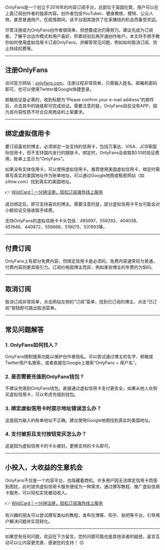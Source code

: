 OnlyFans是一个创立于2016年的内容订阅平台，总部位于英国伦敦，用户可以在上面订阅创作者的独家内容。创作者包括YouTuber、健身教练、模特、公众人物，甚至普通用户。在疫情期间，该平台因其提供了在家赚钱的机会而备受欢迎。

尽管注册成为OnlyFans创作者很简单，但想要成功仍需努力。建议先成为订阅者，了解平台运作模式和用户喜好，积累经验后再开通创作账户。本文将手把手教你如何使用虚拟信用卡订阅OnlyFans，并解答常见问题，例如如何取消订阅、防止持续扣费等。

---

## 注册OnlyFans

访问官方网站：[onlyfans.com](https://onlyfans.com)。注册过程非常简单，只需输入姓名、邮箱和密码即可，也可以使用Twitter或Google快捷登录。

邮箱验证是必需的，收到标题为“Please confirm your e-mail address”的邮件后，点击其中的链接即可完成验证。需要注意的是，OnlyFans目前没有APP，因为其内容性质不符合应用商店的上架要求。

---

## 绑定虚拟信用卡

要订阅喜欢的博主，必须绑定一张支持的信用卡，包括万事达、VISA、JCB等国际信用卡，但不支持国内发行的银联卡。绑定时，OnlyFans会收取$0.10的验证费用，账单上显示为“OnlyFans”。

如果没有实体信用卡，可以使用虚拟信用卡。推荐使用美国虚拟信用卡，绑定时需填写真实的美国地址作为账单地址。可以通过Google地图或租房网站（如zillow.com）找到真实的美国地址。

👉 [WildCard | 一分钟注册，轻松订阅海外线上服务](https://bit.ly/bewildcard)

成功绑定后，即可支持喜欢的博主。需要注意的是，部分虚拟信用卡平台可能会对小额验证交易收取手续费。

支持OnlyFans的虚拟信用卡卡头包括：485997、559292、404038、451946、440872、559666、519075、531993等。

---

## 付费订阅

OnlyFans上有部分免费内容，但绑定信用卡是必须的。免费内容通常较为普通，付费内容则更具吸引力。订阅价格因博主而异，例如某些博主的年费约为$60。

---

## 取消订阅

取消订阅非常简单，点击网站左侧的“订阅”菜单，找到已订阅的博主，点击“已订阅”按钮即可跳出取消菜单。

---

## 常见问题解答

### 1. OnlyFans如何找人？
OnlyFans限制搜索功能以保护创作者隐私。可以尝试通过博主的名字、邮箱或Twitter用户名搜索，或者直接在Google上搜索“OnlyFans + 用户名”。

### 2. 是否需要充值到OnlyFans钱包？
不建议充值到OnlyFans钱包，直接通过虚拟信用卡支付更安全。如果从他人处购买虚拟信用卡，可以考虑充值到钱包。

### 3. 绑定虚拟信用卡时提示地址错误怎么办？
这是因为输入的账单地址不正确。建议使用Google地图找到真实的美国地址。

### 4. 支付被拒且支付按钮变灰怎么办？
这是因为虚拟信用卡的卡头被封。更换支持的卡头即可。

---

## 小投入，大收益的生意机会

OnlyFans不仅是一个内容平台，也隐藏着商机。许多用户因无法绑定信用卡而感到困扰，此时提供虚拟信用卡服务便成为一种需求。通过撰写教程、推广虚拟信用卡服务，可以轻松实现被动收入。

👉 [WildCard | 一分钟注册，轻松订阅海外线上服务](https://bit.ly/bewildcard)

有兴趣的朋友可以尝试撰写类似的教程，发布在博客、知乎、贴吧等平台，引导用户解决问题并实现转化。

---

如果您有任何问题，欢迎在下方留言。您的问题可能也是其他读者的疑惑，留言互动可以让内容更完善，感谢您的支持！ 😊
